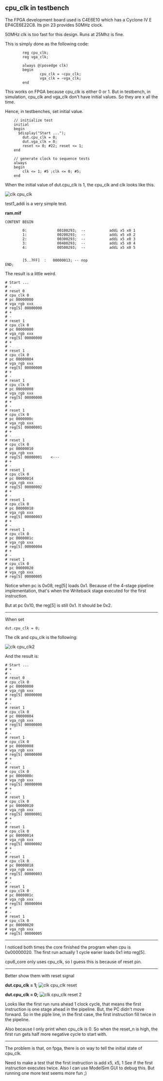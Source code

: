## cpu_clk in testbench

The FPGA development board used is C4E6E10 which has a Cyclone IV E EP4CE6E22C8. Its pin 23 provides 50MHz clock.

50MHz clk is too fast for this design. Runs at 25Mhz is fine.

This is simply done as the following code:
`````````````
        reg cpu_clk;
        reg vga_clk;

        always @(posedge clk)
        begin
                cpu_clk = ~cpu_clk;
                vga_clk = ~vga_clk;
        end

`````````````

This works on FPGA because cpu_clk is either 0 or 1.
But in testbench, in simulation, cpu_clk and vga_clk don't have initial values.
So they are x all the time.

Hence, in testbenches, set initial value.

````````````````
    // initialize test
    initial
    begin
      $display("Start ...");
        dut.cpu_clk = 0;
        dut.vga_clk = 0;
        reset <= 0; #22; reset <= 1;
    end

    // generate clock to sequence tests
    always
    begin
        clk <= 1; #5 ;clk <= 0; #5;
    end
````````````````

When the initial value of dut.cpu_clk is 1, the cpu_clk and clk looks like this.

![clk cpu_clk](image/cpu_clk.png)


test1_addi is a very simple test.

**ram.mif**
``````````````````````````
CONTENT BEGIN

        0:              00100293;  --           addi x5 x0 1
        1:              00200293;  --           addi x5 x0 2
        2:              00300293;  --           addi x5 x0 3
        3:              00400293;  --           addi x5 x0 4
        4:              00500293;  --           addi x5 x0 5


        [5..7FF]  :   00000013; -- nop
END;

``````````````````````````


The result is a little weird.

````````````
# Start ...
# -
# reset 0
# cpu_clk 0
# pc 00000000
# vga_rgb xxx
# reg[5] 00000000
# +
# -
# reset 1
# cpu_clk 0
# pc 00000000
# vga_rgb xxx
# reg[5] 00000000
# +
# -
# reset 1
# cpu_clk 0
# pc 00000004
# vga_rgb xxx
# reg[5] 00000000
# +
# -
# reset 1
# cpu_clk 0
# pc 00000008
# vga_rgb xxx
# reg[5] 00000000
# +
# -
# reset 1
# cpu_clk 0
# pc 0000000c
# vga_rgb xxx
# reg[5] 00000001
# +
# -
# reset 1
# cpu_clk 0
# pc 00000010
# vga_rgb xxx
# reg[5] 00000001    <---
# +
# -
# reset 1
# cpu_clk 0
# pc 00000014
# vga_rgb xxx
# reg[5] 00000002
# +
# -
# reset 1
# cpu_clk 0
# pc 00000018
# vga_rgb xxx
# reg[5] 00000003
# +
# -
# reset 1
# cpu_clk 0
# pc 0000001c
# vga_rgb xxx
# reg[5] 00000004
# +
# -
# reset 1
# cpu_clk 0
# pc 00000020
# vga_rgb xxx
# reg[5] 00000005
````````````

Notice when pc is 0x08, reg[5] loads 0x1.
Because of the 4-stage pipeline implementation, that's when the Writeback stage executed for the first instruction.

But at pc 0x10, the reg[5] is still 0x1. It should be 0x2.

--------------------
When set
`````````` 
dut.cpu_clk = 0;
``````````
The clk and cpu_clk is the following:

![clk cpu_clk2](image/cpu_clk2.png)

And the result is:

``````````````
# Start ...
# +
# -
# reset 0
# cpu_clk 0
# pc 00000000
# vga_rgb xxx
# reg[5] 00000000
# +
# -
# reset 1
# cpu_clk 0
# pc 00000004
# vga_rgb xxx
# reg[5] 00000000
# +
# -
# reset 1
# cpu_clk 0
# pc 00000008
# vga_rgb xxx
# reg[5] 00000000
# +
# -
# reset 1
# cpu_clk 0
# pc 0000000c
# vga_rgb xxx
# reg[5] 00000000
# +
# -
# reset 1
# cpu_clk 0
# pc 00000010
# vga_rgb xxx
# reg[5] 00000001
# +
# -
# reset 1
# cpu_clk 0
# pc 00000014
# vga_rgb xxx
# reg[5] 00000002
# +
# -
# reset 1
# cpu_clk 0
# pc 00000018
# vga_rgb xxx
# reg[5] 00000003
# +
# -
# reset 1
# cpu_clk 0
# pc 0000001c
# vga_rgb xxx
# reg[5] 00000004
# +
# -
# reset 1
# cpu_clk 0
# pc 00000020
# vga_rgb xxx
# reg[5] 00000005
``````````````

----------------------------
I noticed both times the core finished the program when cpu is 0x00000020.
The first run actually 1 cycle earier loads 0x1 into reg[5].

cpu6_core only uses cpu_clk, so I guess this is because of reset pin. 

---------------------------

Better show them with reset signal

**dut.cpu_clk = 1;**
![clk cpu_clk reset](image/cpu_clk_reset.png)


**dut.cpu_clk = 0;**
![clk cpu_clk reset 2](image/cpu_clk_reset2.png)


Looks like the first run runs ahead 1 clock cycle, that means the first instruction is one stage ahead in the pipeline.
But, the PC didn't move forward. So in the piple line, in the first case, the first instruction fill twice in the pipeline. 

Also because I only print when cpu_clk is 0. So when the reset_n is high, the first run gets half more negative cycle to start with.

---------------------------------------------

The problem is that, on fpga, there is on way to tell the initial state of cpu_clk.

Need to make a test that the first instruction is add x5, x5, 1
See if the first instruction executes twice.
Also I can use ModelSim GUI to debug this. But running one more test seems more fun ;)   
